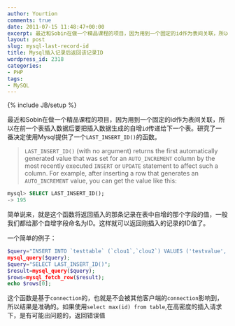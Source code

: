 ```yaml
---
author: Yourtion
comments: true
date: 2011-07-15 11:48:47+00:00
excerpt: 最近和Sobin在做一个精品课程的项目，因为用到一个固定的id作为表间关联，所以在前一个表插入数据后要把插入数据生成的自增id传递给下一个表。研究了一番决定使用Mysql提供了一个LAST_INSERT_ID（）的函数。
layout: post
slug: mysql-last-record-id
title: Mysql插入记录后返回该记录ID
wordpress_id: 2318
categories:
- PHP
tags:
- MySQL
---
```

{% include JB/setup %}

最近和Sobin在做一个精品课程的项目，因为用到一个固定的id作为表间关联，所以在前一个表插入数据后要把插入数据生成的自增```id```传递给下一个表。研究了一番决定使用Mysql提供了一个```LAST_INSERT_ID()```的函数。

>```LAST_INSERT_ID()``` (with no argument) returns the first automatically generated value that was set for an ```AUTO_INCREMENT``` column by the most recently executed ```INSERT``` or ```UPDATE``` statement to affect such a column. For example, after inserting a row that generates an ```AUTO_INCREMENT``` value, you can get the value like this:

```sql
mysql> SELECT LAST_INSERT_ID();
-> 195
```

简单说来，就是这个函数将返回插入的那条记录在表中自增的那个字段的值，一般我们都给那个自增字段命名为ID。这样就可以返回刚插入的记录的ID值了。

一个简单的例子：

```php
$query="INSERT INTO `testtable` (`clou1`,`clou2`) VALUES ('testvalue','test')";
mysql_query($query);
$query="SELECT LAST_INSERT_ID()";
$result=mysql_query($query);
$rows=mysql_fetch_row($result);
echo $rows[0];
```

这个函数是基于```connection```的，也就是不会被其他客户端的```connection```影响到，所以结果是准确的。如果使用```select max(id) from table```,在高密度的插入请求下，是有可能出问题的，返回错误值
